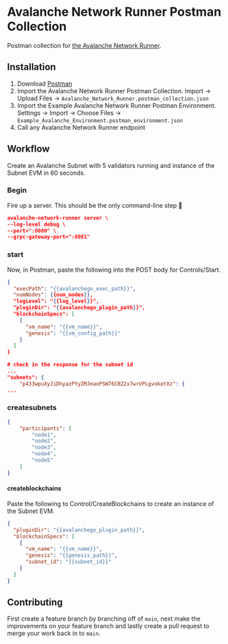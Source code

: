 # Avalanche Network Runner Postman Collection

Postman collection for [the Avalanche Network Runner](https://github.com/ava-labs/avalanche-network-runner).

## Installation

1. Download [Postman](https://www.postman.com)
2. Import the Avalanche Network Runner Postman Collection. Import -> Upload Files -> `Avalanche_Network_Runner.postman_collection.json`
3. Import the Example Avalanche Network Runner Postman Environment. Settings -> Import -> Choose Files -> `Example_Avalanche_Environment.postman_environment.json`
4. Call any Avalanche Network Runner endpoint

## Workflow

Create an Avalanche Subnet with 5 validators running and instance of the Subnet EVM in 60 seconds.

### Begin

Fire up a server. This should be the only command-line step 👏

```json
avalanche-network-runner server \
--log-level debug \
--port=":8080" \
--grpc-gateway-port=":8081"
```

### start

Now, in Postman, paste the following into the POST body for Controls/Start.

```json
{
  "execPath": "{{avalanchego_exec_path}}",
  "numNodes": {{num_modes}},
  "logLevel": "{{log_level}}",
  "pluginDir": "{{avalanchego_plugin_path}}",
  "blockchainSpecs": [
    {
      "vm_name": "{{vm_name}}",
      "genesis": "{{vm_config_path}}"
    }
  ]
}

# check in the response for the subnet id
...
"subnets": {
    "p433wpuXyJiDhyazPYyZMJeaoPSW76CBZ2x7wrVPLgvokotXz": {
...
```

### createsubnets

```json
{
    "participants": [
        "node1",
        "node2",
        "node3",
        "node4",
        "node5"
    ]
}
```

#### createblockchains

Paste the following to Control/CreateBlockchains to create an instance of the Subnet EVM.

```json
{
  "pluginDir": "{{avalanchego_plugin_path}}",
  "blockchainSpecs": [
    {
      "vm_name": "{{vm_name}}",
      "genesis": "{{genesis_path}}", 
      "subnet_id": "{{subnet_id}}"
    }
  ]
}
```

## Contributing

First create a feature branch by branching off of `main`, next make the improvements on your feature branch and lastly create a pull request to merge your work back in to `main`.
